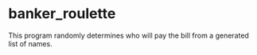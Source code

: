 # banker_roulette
This program randomly determines who will pay the bill from a generated list of names. 

